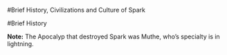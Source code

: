#Brief History, Civilizations and Culture of Spark

#Brief History

**Note:** The Apocalyp that destroyed Spark was Muthe, who’s specialty is in lightning.

